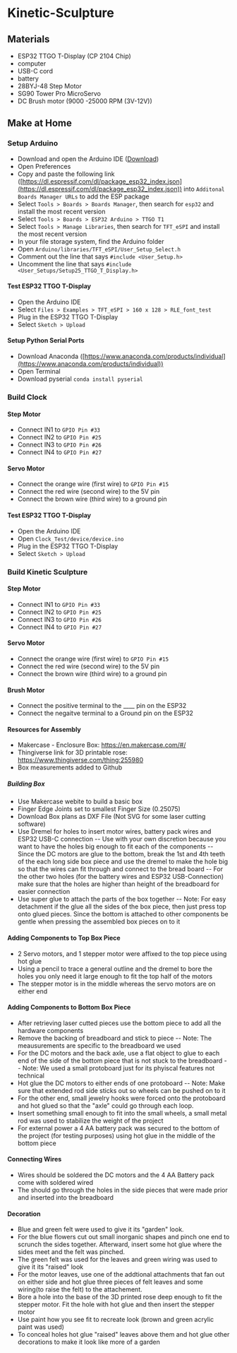 # Kinetic-Sculpture

## Materials

 - ESP32 TTGO T-Display (CP 2104 Chip)
 - computer
 - USB-C cord
 - battery
 - 28BYJ-48 Step Motor
 - SG90 Tower Pro MicroServo
 - DC Brush motor (9000 -25000 RPM (3V-12V))

## Make at Home

### Setup Arduino

- Download and open the Arduino IDE ([Download](https://www.arduino.cc/en/software))
- Open Preferences 
- Copy and paste the following link ([https://dl.espressif.com/dl/package_esp32_index.json](https://dl.espressif.com/dl/package_esp32_index.json)) into `Additonal Boards Manager URLs` to add the ESP package
- Select `Tools > Boards > Boards Manager`, then search for `esp32` and install the most recent version
- Select `Tools > Boards > ESP32 Arduino > TTGO T1`
- Select `Tools > Manage Libraries`, then search for `TFT_eSPI` and install the most recent version
- In your file storage system, find the Arduino folder
- Open `Arduino/libraries/TFT_eSPI/User_Setup_Select.h`
- Comment out the line that says `#include <User_Setup.h>`
- Uncomment the line that says `#include <User_Setups/Setup25_TTGO_T_Display.h>`

#### Test ESP32 TTGO T-Display

- Open the Arduino IDE
- Select `Files > Examples > TFT_eSPI > 160 x 128 > RLE_font_test`
- Plug in the ESP32 TTGO T-Display
- Select `Sketch > Upload`

#### Setup Python Serial Ports

- Download Anaconda ([https://www.anaconda.com/products/individual](https://www.anaconda.com/products/individual))
- Open Terminal
- Download pyserial `conda install pyserial`

### Build Clock

#### Step Motor

- Connect IN1 to `GPIO Pin #33`
- Connect IN2 to `GPIO Pin #25`
- Connect IN3 to `GPIO Pin #26`
- Connect IN4 to `GPIO Pin #27`

#### Servo Motor

- Connect the orange wire (first wire) to `GPIO Pin #15`
- Connect the red wire (second wire) to the 5V pin
- Connect the brown wire (third wire) to a ground pin

#### Test ESP32 TTGO T-Display

- Open the Arduino IDE
- Open `Clock_Test/device/device.ino`
- Plug in the ESP32 TTGO T-Display
- Select `Sketch > Upload`

### Build Kinetic Sculpture

#### Step Motor

- Connect IN1 to `GPIO Pin #33`
- Connect IN2 to `GPIO Pin #25`
- Connect IN3 to `GPIO Pin #26`
- Connect IN4 to `GPIO Pin #27`

#### Servo Motor

- Connect the orange wire (first wire) to `GPIO Pin #15`
- Connect the red wire (second wire) to the 5V pin
- Connect the brown wire (third wire) to a ground pin

#### Brush Motor

- Connect the positive terminal to the ____ pin on the ESP32
- Connect the negaitve terminal to a Ground pin on the ESP32

#### Resources for Assembly  
- Makercase - Enclosure Box: https://en.makercase.com/#/ 
- Thingiverse link for 3D printable rose: https://www.thingiverse.com/thing:255980
- Box measurements added to Github

##### Building Box
- Use Makercase webite to build a basic box
- Finger Edge Joints set to smallest Finger Size (0.25075)
- Download Box plans as DXF File (Not SVG for some laser cutting software)
- Use Dremel for holes to insert motor wires, battery pack wires and ESP32 USB-C connection 
-- Use with your own discretion because you want to have the holes big enough to fit each of the components
-- Since the DC motors are glue to the bottom, break the 1st and 4th teeth of the each long side box piece and use the dremel to make the hole big so that the wires can fit through and connect to the bread board
-- For the other two holes (for the battery wires and ESP32 USB-Connection) make sure that the holes are higher than height of the breadboard for easier connection
- Use super glue to attach the parts of the box together
-- Note: For easy detachment if the glue all the sides of the box piece, then just press top onto glued pieces. Since the bottom is attached to other components be gentle when pressing the assembled box pieces on to it

#### Adding Components to Top Box Piece
- 2 Servo motors, and 1 stepper motor were affixed to the top piece using hot glue
- Using a pencil to trace a general outline and the dremel to bore the holes you only need it large enough to fit the top half of the motors
- The stepper motor is in the middle whereas the servo motors are on either end 

####  Adding Components to Bottom Box Piece
- After retrieving laser cutted pieces use the bottom piece to add all the hardware components
- Remove the backing of breadboard and stick to piece
-- Note: The meausurements are specific to the breadboard we used
- For the DC motors and the back axle, use a flat object to glue to each end of the side of the bottom piece that is not stuck to the breadboard
-- Note: We used a small protoboard just for its phyiscal features not technical
- Hot glue the DC motors to either ends of one protoboard
-- Note: Make sure that extended rod side sticks out so wheels can be pushed on to it
- For the other end, small jewelry hooks were forced onto the protoboard and hot glued so that the "axle" could go through each loop. 
- Insert something small enough to fit into the small wheels, a small metal rod was used to stabilize the weight of the project
- For external power a 4 AA battery pack was secured to the bottom of the project (for testing purposes) using hot glue in the middle of the bottom piece 

#### Connecting Wires
- Wires should be soldered the DC motors and the 4 AA Battery pack come with soldered wired
- The should go through the holes in the side pieces that were made prior and inserted into the breadboard

#### Decoration
- Blue and green felt were used to give it its "garden" look. 
- For the blue flowers cut out small inorganic shapes and pinch one end to scrunch the sides together. Afterward, insert some hot glue where the sides meet and the felt was pinched.
- The green felt was used for the leaves and green wiring was used to give it its "raised" look
- For the motor leaves, use one of the addtional attachments that fan out on either side and hot glue three pieces of felt leaves and some wiring(to raise the felt) to the attachement.
- Bore a hole into the base of the 3D printed rose deep enough to fit the stepper motor. Fit the hole with hot glue and then insert the stepper motor
- Use paint how you see fit to recreate look (brown and green acrylic paint was used)
- To conceal holes hot glue "raised" leaves above them and hot glue other decorations to make it look like more of a garden



